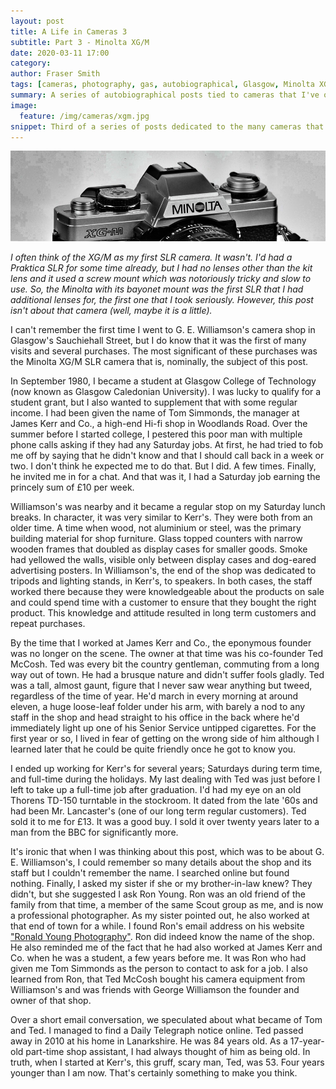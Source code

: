 ```yaml
---
layout: post
title: A Life in Cameras 3
subtitle: Part 3 - Minolta XG/M
date: 2020-03-11 17:00
category:
author: Fraser Smith
tags: [cameras, photography, gas, autobiographical, Glasgow, Minolta XG/M, Minolta, SLR, G. E. Williamsons, James Kerr and Co., Glasgow]
summary: A series of autobiographical posts tied to cameras that I've owned
image:
  feature: /img/cameras/xgm.jpg
snippet: Third of a series of posts dedicated to the many cameras that I have owned over the years. While some posts may focus on my thoughts about the camera itself, for others, I hope to dig up some remote memories
---
```

<img src="/img/cameras/xgm-banner.jpg" alt="Minolta Camera" />

_I often think of the XG/M as my first SLR camera. It wasn't. I'd had a Praktica SLR for some time already, but I had no lenses other than the kit lens and it used a screw mount which was notoriously tricky and slow to use. So, the Minolta with its bayonet mount was the first SLR that I had additional lenses for, the first one that I took seriously. However, this post isn't about that camera (well, maybe it is a little)._
<!--more-->

I can't remember the first time I went to G. E. Williamson's camera shop in Glasgow's Sauchiehall Street, but I do know that it was the first of many visits and several purchases. The most significant of these purchases was the Minolta XG/M SLR camera that is, nominally, the subject of this post.

In September 1980, I became a student at Glasgow College of Technology (now known as Glasgow Caledonian University). I was lucky to qualify for a student grant, but I also wanted to supplement that with some regular income. I had been given the name of Tom Simmonds, the manager at James Kerr and Co., a high-end Hi-fi shop in Woodlands Road. Over the summer before I started college, I pestered this poor man with multiple phone calls asking if they had any Saturday jobs. At first, he had tried to fob me off by saying that he didn't know and that I should call back in a week or two. I don't think he expected me to do that. But I did. A few times. Finally, he invited me in for a chat. And that was it, I had a Saturday job earning the princely sum of £10 per week.

Williamson's was nearby and it became a regular stop on my Saturday lunch breaks. In character, it was very similar to Kerr's. They were both from an older time. A time when wood, not aluminium or steel, was the primary building material for shop furniture. Glass topped counters with narrow wooden frames that doubled as display cases for smaller goods. Smoke had yellowed the walls, visible only between display cases and dog-eared advertising posters. In Williamson's, the end of the shop was dedicated to tripods and lighting stands, in Kerr's, to speakers. In both cases, the staff worked there because they were knowledgeable about the products on sale and could spend time with a customer to ensure that they bought the right product. This knowledge and attitude resulted in long term customers and repeat purchases.

By the time that I worked at James Kerr and Co., the eponymous founder was no longer on the scene. The owner at that time was his co-founder Ted McCosh. Ted was every bit the country gentleman, commuting from a long way out of town. He had a brusque nature and didn't suffer fools gladly. Ted was a tall, almost gaunt, figure that I never saw wear anything but tweed, regardless of the time of year. He'd march in every morning at around eleven, a huge loose-leaf folder under his arm, with barely a nod to any staff in the shop and head straight to his office in the back where he'd immediately light up one of his Senior Service untipped cigarettes. For the first year or so, I lived in fear of getting on the wrong side of him although I learned later that he could be quite friendly once he got to know you.

I ended up working for Kerr's for several years; Saturdays during term time, and full-time during the holidays. My last dealing with Ted was just before I left to take up a full-time job after graduation. I'd had my eye on an old Thorens TD-150 turntable in the stockroom. It dated from the late '60s and had been Mr. Lancaster's (one of our long term regular customers). Ted sold it to me for £13. It was a good buy. I sold it over twenty years later to a man from the BBC for significantly more.

It's ironic that when I was thinking about this post, which was to be about G. E. Williamson's, I could remember so many details about the shop and its staff but I couldn't remember the name. I searched online but found nothing. Finally, I asked my sister if she or my brother-in-law knew? They didn't, but she suggested I ask Ron Young. Ron was an old friend of the family from that time, a member of the same Scout group as me, and is now a professional photographer. As my sister pointed out, he also worked at that end of town for a while. I found Ron's email address on his website <a href="http://www.ronyoungphotography.co.uk/RON_YOUNG_PHOTOGRAPHY/profile.html" target="_blank">"Ronald Young Photography"</a>. Ron did indeed know the name of the shop. He also reminded me of the fact that he had also worked at James Kerr and Co. when he was a student, a few years before me. It was Ron who had given me Tom Simmonds as the person to contact to ask for a job. I also learned from Ron, that Ted McCosh bought his camera equipment from Williamson's and was friends with George Williamson the founder and owner of that shop.

Over a short email conversation, we speculated about what became of Tom and Ted. I managed to find a Daily Telegraph notice online. Ted passed away in 2010 at his home in Lanarkshire. He was 84 years old. As a 17-year-old part-time shop assistant, I had always thought of him as being old. In truth, when I started at Kerr's, this gruff, scary man, Ted, was 53. Four years younger than I am now. That's certainly something to make you think.

